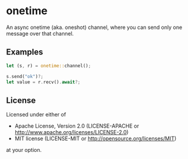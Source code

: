 # onetime

An async onetime (aka. oneshot) channel, where you can send only one message over that channel.

## Examples
```rust
let (s, r) = onetime::channel();

s.send("ok")?;
let value = r.recv().await?;
```

## License

Licensed under either of
* Apache License, Version 2.0 (LICENSE-APACHE or http://www.apache.org/licenses/LICENSE-2.0)
* MIT license (LICENSE-MIT or http://opensource.org/licenses/MIT)

at your option.
